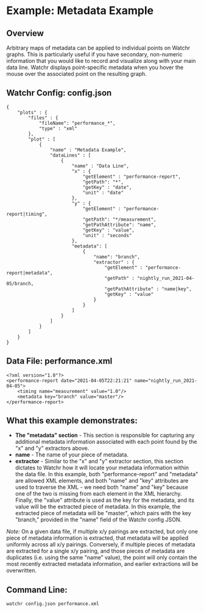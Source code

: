 # Example:  Metadata Example

## Overview

Arbitrary maps of metadata can be applied to individual points on Watchr graphs.  This is particularly useful if you have secondary, non-numeric information that you would like to record and visualize along with your main data line.  Watchr displays point-specific metadata when you hover the mouse over the associated point on the resulting graph.

## Watchr Config:  config.json
	{
	    "plots" : {
	        "files" : {
	            "fileName": "performance_*",
	            "type" : "xml"
	        },
	        "plot" : [
	            {
	                "name" : "Metadata Example",
	                "dataLines" : [
	                    {
	                        "name" : "Data Line",
	                        "x" : {
	                            "getElement" : "performance-report",
	                            "getPath": "*",
	                            "getKey" : "date",
	                            "unit" : "date"
	                        },
	                        "y" : {
	                            "getElement" : "performance-report|timing",
	                            "getPath": "*/measurement",
	                            "getPathAttribute": "name",
	                            "getKey" : "value",
	                            "unit" : "seconds"
	                        },
							"metadata": [
								{
									"name": "branch",
									"extractor" : {
										"getElement" : "performance-report|metadata",
										"getPath" : "nightly_run_2021-04-05/branch,
										"getPathAttribute" : "name|key",
										"getKey" : "value"
									}
								}
							]
	                    }
	                ]
	            }
	        ]
	    }
	}

## Data File:  performance.xml

	<?xml version="1.0"?>
	<performance-report date="2021-04-05T22:21:21" name="nightly_run_2021-04-05">
	    <timing name="measurement" value="1.0"/>
	    <metadata key="branch" value="master"/>
	</performance-report>

## What this example demonstrates:

* **The "metadata" section**  - This section is responsible for capturing any additional metadata information associated with each point found by the "x" and "y" extractors above.
 * **name** - The name of your piece of metadata.
 * **extractor** - Similar to the "x" and "y" extractor section, this section dictates to Watchr how it will locate your metadata information within the data file.  In this example, both "performance-report" and "metadata" are allowed XML elements, and both "name" and "key" attributes are used to traverse the XML - we need both "name" and "key" because one of the two is missing from each element in the XML hierarchy.  Finally, the "value" attribute is used as the key for the metadata, and its value will be the extracted piece of metadata.  In this example, the extracted piece of metadata will be "master", which pairs with the key "branch," provided in the "name" field of the Watchr config JSON.

*Note:* On a given data file, if multiple x/y pairings are extracted, but only one piece of metadata information is extracted, that metadata will be applied uniformly across all x/y pairings.  Conversely, if multiple pieces of metadata are extracted for a single x/y pairing, and those pieces of metadata are duplicates (i.e. using the same "name" value), the point will only contain the most recently extracted metadata information, and earlier extractions will be overwritten.

## Command Line:

	watchr config.json performance.xml